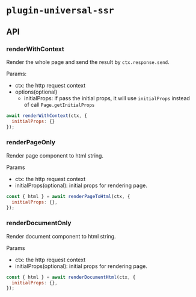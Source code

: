 # `plugin-universal-ssr`

## API

### renderWithContext

Render the whole page and send the result by `ctx.response.send`.

Params: 
* ctx: the http request context
* options(optional)
  * initialProps: if pass the initial props, it will use `initialProps` instead of call `Page.getInitialProps`

```js
await renderWithContext(ctx, {
  initialProps: {}
});
```

### renderPageOnly

Render page component to html string.

Params
* ctx: the http request context
* initialProps(optional): initial props for rendering page.

```js
const { html } = await renderPageToHtml(ctx, {
  initialProps: {},
});
```

### renderDocumentOnly

Render document component to html string.

Params
* ctx: the http request context
* initialProps(optional): initial props for rendering page.

```js
const { html } = await renderDocumentHtml(ctx, {
  initialProps: {},
});
```